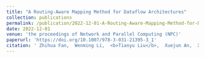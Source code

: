 ```yaml
---
title: "A Routing-Aware Mapping Method for Dataflow Architectures"
collection: publications
permalink: /publication/2022-12-01-A-Routing-Aware-Mapping-Method-for-Dataflow-Architectures
date: 2022-12-01
venue: 'the proceedings of Network and Parallel Computing (NPC)'
paperurl: 'https://doi.org/10.1007/978-3-031-21395-3_1'
citation: ' Zhihua Fan,  Wenming Li,  <b>Tianyu Liu</b>,  Xuejun An,  Xiaochun Ye,  Dongrui Fan, &quot;A Routing-Aware Mapping Method for Dataflow Architectures.&quot; In the proceedings of Network and Parallel Computing (NPC), 2022.'
---
```

